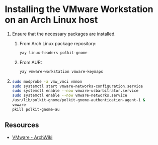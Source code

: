 # Installing the VMware Workstation on an Arch Linux host

1. Ensure that the necessary packages are installed.

    1. From Arch Linux package repository:

        ```sh
        yay linux-headers polkit-gnome
        ```

    1. From AUR:
        ```sh
        yay vmware-workstation vmware-keymaps
        ```

1. ```sh
   sudo modprobe -a vmw_vmci vmmon
   sudo systemctl start vmware-networks-configuration.service
   sudo systemctl enable --now vmware-usbarbitrator.service
   sudo systemctl enable --now vmware-networks.service
   /usr/lib/polkit-gnome/polkit-gnome-authentication-agent-1 &
   vmware
   pkill polkit-gnome-au
   ```

## Resources

-   [VMware - ArchWiki](https://wiki.archlinux.org/title/VMware)
